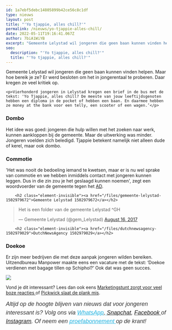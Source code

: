 ```yaml
---
id: 1a7ebf5debc14805899b42ce56c8c1df
type: nieuws
layout: post
title: "'Yo tjappie, alles chill?'"
permalink: /nieuws/yo-tjappie-alles-chill/
date: 2022-05-11T19:16:41.067Z
author: 7biA1WiYB
excerpt: "Gemeente Lelystad wil jongeren die geen baan kunnen vinden helpen. Maar hoe bereik je ze? Er werd besloten om het in jongerentaal te proberen. Daar kregen ze veel kritiek op.  "
seo:
  description: "'Yo tjappie, alles chill?'"
  title: "'Yo tjappie, alles chill?'"
---
```

Gemeente Lelystad wil jongeren die geen baan kunnen vinden helpen. Maar hoe bereik je ze? Er werd besloten om het in jongerentaal te proberen. Daar kregen ze veel kritiek op.  

    <p>Vierhonderd jongeren in Lelystad kregen een brief in de bus met de tekst: 'Yo Tjappie, alles chill? De meeste van jouw leeftijdsgenoten hebben een diploma in de pocket of hebben een baan. En daarmee hebben ze money at the bank voor een telly, een scooter of een wagen.’</p>
<h3>Dombo</h3>
<p>Het idee was goed: jongeren die hulp willen met het zoeken naar werk, kunnen aankloppen bij de gemeente. Maar de uitwerking was minder. Jongeren voelden zich beledigd. Tjappie betekent namelijk niet alleen dude of kerel, maar ook dombo.</p>
<h3>Commotie</h3>
<p>'Het was nooit de bedoeling iemand te kwetsen, maar er is nu wel sprake van commotie en we hebben inmiddels contact met jongeren kunnen leggen. Dus in die zin zou je het geslaagd kunnen noemen', zegt een woordvoerder van de gemeente tegen het <a href="http://www.ad.nl/binnenland/lelystad-slaat-plank-mis-met-denigrerende-straattaalfolder~acaff4c9/?utm_source=twitter&amp;utm_medium=social&amp;utm_campaign=socialsharing_app">AD</a>.</p>
<p><div class="media media-element-container media-default"><div id="file-418775" class="file file-document file-text-oembed">

        <h2 class="element-invisible"><a href="/files/gemeente-lelystad-1502979672">Gemeente Lelystad 1502979672</a></h2>
    
  
  <div class="content">
    
<blockquote class="twitter-tweet" data-width="550"><p lang="nl" dir="ltr">Het is een folder van de gemeente Lelystad ^GH</p>&mdash; Gemeente Lelystad (@gem_Lelystad) <a href="https://twitter.com/gem_Lelystad/status/897781029511073792?ref_src=twsrc%5Etfw">August 16, 2017</a></blockquote>
<script async="" src="https://platform.twitter.com/widgets.js" charset="utf-8"></script>
  </div>

  
</div>
</div>
<p><div class="media media-element-container media-default"><div id="file-418773" class="file file-document file-text-oembed">

        <h2 class="element-invisible"><a href="/files/dutchnewsagency-1502979029">DutchNewsAgency 1502979029</a></h2>
    
  
  <div class="content">
    
  </div>

  
</div>
</div>
<h3>Doekoe</h3>
<p>Er zijn meer bedrijven die met deze aanpak jongeren wilden bereiken. Uitzendbureau Manpower maakte eens een vacature met de tekst: ‘Doekoe verdienen met bagage tillen op Schiphol?’ Ook dat was geen succes.</p>
<div class="kader">
<p><img class="kaderafbeelding" src="https://7dagen.netlify.app/sites/default/files/ff.png"></p>
<p>Vond je dit interessant? Lees dan ook eens <a href="https://7dagen.netlify.app/nieuws/marketingstunt-zorgt-voor-veel-boze-reacties">Marketingstunt zorgt voor veel boze reacties</a><a href="https://7dagen.netlify.app/lifestyle/fenna-17-van-hoefwijzer-over-het-succes-van-paardentubers" target="_blank"> </a>of <a href="https://7dagen.netlify.app/blog/pickwick-slaat-de-plank-mis">Pickwick slaat de plank mis</a>.</p>
<p><em style="box-sizing: inherit; color: rgb(51, 51, 51); font-family: &quot;PT Sans&quot;, sans-serif; font-size: 18px; line-height: 27px;">Altijd op de hoogte blijven van nieuws dat voor jongeren interessant is? Volg ons via </em><em style="box-sizing: inherit; color: rgb(34, 179, 224); transition: color 0.3s ease; font-family: &quot;PT Sans&quot;, sans-serif; font-size: 18px; line-height: 27px;"><a href="https://7dagen.netlify.app/whatsapp" style="box-sizing: inherit; color: rgb(34, 179, 224); transition: color 0.3s ease; font-family: &quot;PT Sans&quot;, sans-serif; font-size: 18px; line-height: 27px;">WhatsApp</a></em><em style="box-sizing: inherit; color: rgb(51, 51, 51); font-family: &quot;PT Sans&quot;, sans-serif; font-size: 18px; line-height: 27px;">,</em><em style="box-sizing: inherit; color: rgb(34, 179, 224); transition: color 0.3s ease; font-family: &quot;PT Sans&quot;, sans-serif; font-size: 18px; line-height: 27px;"><a href="https://7dagen.netlify.app/whatsapp" style="box-sizing: inherit; color: rgb(34, 179, 224); transition: color 0.3s ease; font-family: &quot;PT Sans&quot;, sans-serif; font-size: 18px; line-height: 27px;"> </a></em><em style="box-sizing: inherit; color: rgb(51, 51, 51); font-family: &quot;PT Sans&quot;, sans-serif; font-size: 18px; line-height: 27px;"><a href="https://www.snapchat.com/add/sevendaysnl">Snapchat</a>, <a href="https://www.facebook.com/7Daysnl?ref=bookmarks">Facebook </a>of <a href="https://instagram.com/7DAysnl/">Instagram</a>. Of </em><em style="box-sizing: inherit; color: rgb(51, 51, 51); font-family: &quot;PT Sans&quot;, sans-serif; font-size: 18px; line-height: 27px;">neem een </em><a href="https://abonneren.sevendays.nl/abonneren/abonnementen/ae/artikel" style="box-sizing: inherit; color: rgb(34, 179, 224); transition: color 0.3s ease; font-family: &quot;PT Sans&quot;, sans-serif; font-size: 18px; line-height: 27px;"><em style="box-sizing: inherit;">proefabonnement </em></a><em style="box-sizing: inherit; color: rgb(51, 51, 51); font-family: &quot;PT Sans&quot;, sans-serif; font-size: 18px; line-height: 27px;">op de krant!</em></p>
</div>
  

